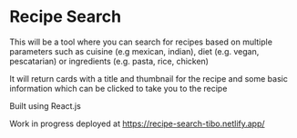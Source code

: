 # Recipe Search

This will be a tool where you can search for recipes based on multiple parameters such as cuisine (e.g mexican, indian), diet (e.g. vegan, pescatarian) or ingredients (e.g. pasta, rice, chicken)

It will return cards with a title and thumbnail for the recipe and some basic information which can be clicked to take you to the recipe

Built using React.js

Work in progress deployed at https://recipe-search-tibo.netlify.app/
